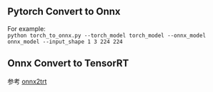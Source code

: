 ## Pytorch Convert to Onnx
For example:  
`python torch_to_onnx.py --torch_model torch_model --onnx_model onnx_model --input_shape 1 3 224 224`  

## Onnx Convert to TensorRT
参考 [onnx2trt](../../onnx_to_tensorrt/README.md)
